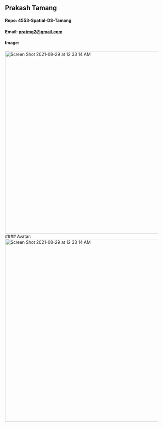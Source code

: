 ## Prakash Tamang
#### Repo: 4553-Spatial-DS-Tamang
#### Email: pratmg2@gmail.com
#### Image:
<img width="600" alt="Screen Shot 2021-08-29 at 12 33 14 AM" src="https://user-images.githubusercontent.com/89492512/131239786-379d440d-6098-450d-ac46-7e69cad79252.png">
#### Avatar:
<img width="600" alt="Screen Shot 2021-08-29 at 12 33 14 AM" src="https://ca.slack-edge.com/TBMBG710S-U02C1MQSE0N-dcee7a389464-512">
